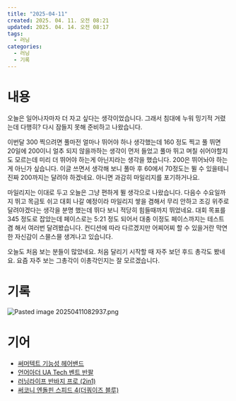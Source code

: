 ```yaml
---
title: "2025-04-11"
created: 2025. 04. 11. 오전 08:21
updated: 2025. 04. 14. 오전 08:17
tags:
  - 러닝
categories:
  - 러닝
  - 기록
---
```


# 내용

오늘은 일어나자마자 더 자고 싶다는 생각이었습니다. 그래서 침대에 누워 밍기적 거렸는데 다행히? 다시 잠들지 못해 준비하고 나왔습니다.

이번달 300 찍으려면 풀마전 얼마나 뛰어야 하나 생각했는데 160 정도 찍고 풀 뛰면 20일에 200이니 얼추 되지 않을까하는 생각이 먼저 들었고 풀마 뛰고 며칠 쉬어야할지도 모르는데 미리 더 뛰어야 하는게 아닌지라는 생각을 했습니다. 200은 뛰어놔야 하는게 아닌가 싶습니다.  이글 쓰면서 생각해 보니 풀마 후 60에서 70정도는 뛸 수 있을테니 진짜 200까지는 달려야 하겠네요. 아니면 과감히 마일리지를 포기하거나요.

마일리지는 이대로 두고 오늘은 그냥 편하게 뛸 생각으로 나왔습니다. 다음수 수요일까지 뛰고 목금토 쉬고 대회 나갈 예정이라 마일리지 쌓을 겸해서 무리 안하고 조깅 위주로 달려야겠다는 생각을 분명 했는데 뛰다 보니 적당히 힘들때까지 뛰었네요. 대회 목표를 345 정도로 잡았는데 페이스로는 5:21 정도 되어서 대충 이정도 페이스까지는 테스트겸 해서 여러번 달려봤습니다. 컨디션에 따라 다르겠지만 어찌어찌 할 수 있을거란 막연한 자신감이 스믈스믈 생겨나고 있습니다.

오늘도 처음 보는 분들이 많았네요. 처음 달리기 시작할 때 자주 보던 후드 총각도 봤네요. 요즘 자주 보는 그총각이 이총각인지는 잘 모르겠습니다.

# 기록

![Pasted image 20250411082937.png](/images/Pasted%20image%2020250411082937.png)

# 기어

- [써머텍트 기능성 헤어밴드](/posts/써머텍트-기능성-헤어밴드)
- [언어아더 UA Tech 벤트 반팔](/posts/언어아더-ua-tech-벤트-반팔)
- [러닝라이프 반바지 프로 (2in1)](/posts/러닝라이프-반바지-프로-(2in1))
- [써코니 엔돌핀 스피드 4(더쿼이즈 블루)](/posts/써코니-엔돌핀-스피드-4(더쿼이즈-블루))
